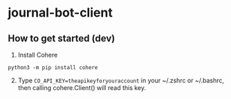 # journal-bot-client

## How to get started (dev)
1) Install Cohere
```
python3 -m pip install cohere
```
2) Type `CO_API_KEY=theapikeyforyouraccount` in your ~/.zshrc or ~/.bashrc, then calling cohere.Client() will read this key.
